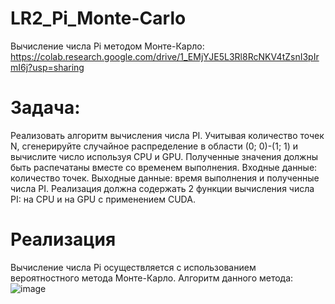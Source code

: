 # LR2_Pi_Monte-Carlo
Вычисление числа Pi методом Монте-Карло: https://colab.research.google.com/drive/1_EMjYJE5L3Rl8RcNKV4tZsnI3pIrmI6j?usp=sharing

# Задача: 
Реализовать алгоритм вычисления числа PI.
Учитывая количество точек N, сгенерируйте случайное распределение в области (0; 0)-(1; 1) и вычислите число используя CPU и GPU. Полученные значения должны быть распечатаны вместе со временем выполнения.
Входные данные: количество точек.
Выходные данные: время выполнения и полученные числа PI.
Реализация должна содержать 2 функции вычисления числа PI: на CPU и на GPU с применением CUDA.

# Реализация
Вычисление числа Pi осуществляется с использованием вероятностного метода Монте-Карло. Алгоритм данного метода:
![image](https://github.com/Won20/LR2_Pi_Monte-Carlo/assets/102918065/8fc7671f-42fd-4205-803f-bb6ae2a31587)






